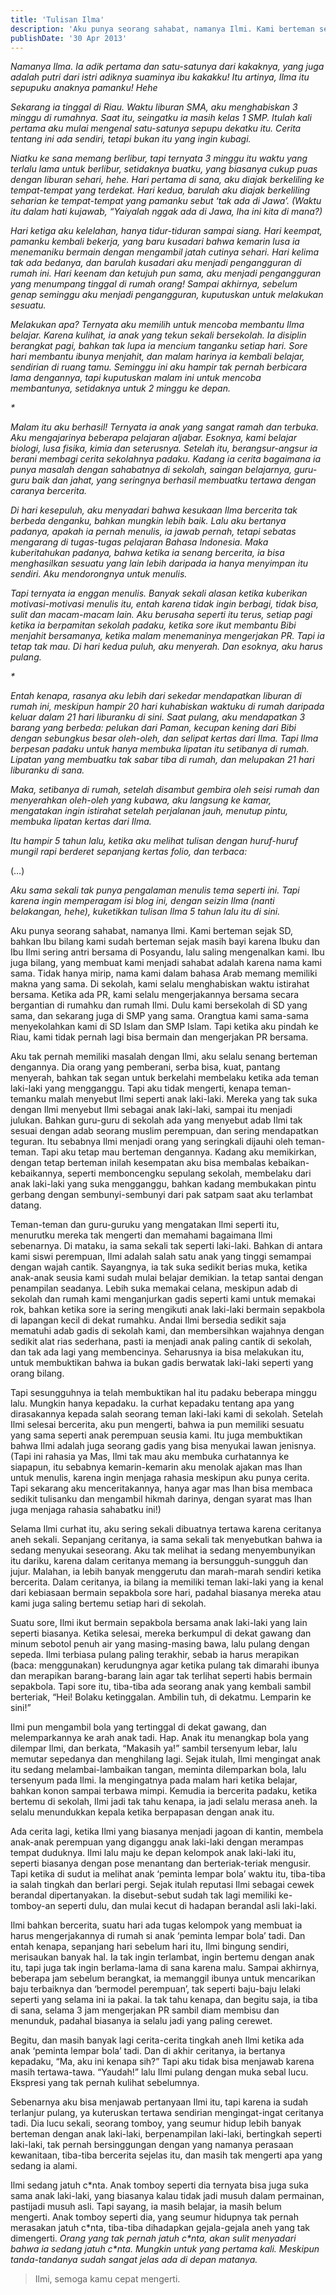 ```yaml
---
title: 'Tulisan Ilma'
description: 'Aku punya seorang sahabat, namanya Ilmi. Kami berteman sejak SD, bahkan Ibu bilang kami sudah berteman sejak masih bayi karena Ibuku dan Ibu Ilmi sering antri bersama di Posyandu, lalu saling mengenalkan kami. Ibu juga bilang, yang membuat kami menjadi sahabat adalah karena nama kami sama. '
publishDate: '30 Apr 2013'
---
```


_Namanya Ilma. Ia adik pertama dan satu-satunya dari kakaknya, yang juga adalah putri dari istri adiknya suaminya ibu kakakku! Itu artinya, Ilma itu sepupuku anaknya pamanku! Hehe_

_Sekarang ia tinggal di Riau. Waktu liburan SMA, aku menghabiskan 3 minggu di rumahnya. Saat itu, seingatku ia masih kelas 1 SMP. Itulah kali pertama aku mulai mengenal satu-satunya sepupu dekatku itu. Cerita tentang ini ada sendiri, tetapi bukan itu yang ingin kubagi._

_Niatku ke sana memang berlibur, tapi ternyata 3 minggu itu waktu yang terlalu lama untuk berlibur, setidaknya buatku, yang biasanya cukup puas dengan liburan sehari, hehe. Hari pertama di sana, aku diajak berkeliling ke tempat-tempat yang terdekat. Hari kedua, barulah aku diajak berkeliling seharian ke tempat-tempat yang pamanku sebut ‘tak ada di Jawa’. (Waktu itu dalam hati kujawab, “Yaiyalah nggak ada di Jawa, lha ini kita di mana?)_

_Hari ketiga aku kelelahan, hanya tidur-tiduran sampai siang. Hari keempat, pamanku kembali bekerja, yang baru kusadari bahwa kemarin lusa ia menemaniku bermain dengan mengambil jatah cutinya sehari. Hari kelima tak ada bedanya, dan barulah kusadari aku menjadi pengangguran di rumah ini. Hari keenam dan ketujuh pun sama, aku menjadi pengangguran yang menumpang tinggal di rumah orang! Sampai akhirnya, sebelum genap seminggu aku menjadi pengangguran, kuputuskan untuk melakukan sesuatu._

_Melakukan apa? Ternyata aku memilih untuk mencoba membantu Ilma belajar. Karena kulihat, ia anak yang tekun sekali bersekolah. Ia disiplin berangkat pagi, bahkan tak lupa ia mencium tanganku setiap hari. Sore hari membantu ibunya menjahit, dan malam harinya ia kembali belajar, sendirian di ruang tamu. Seminggu ini aku hampir tak pernah berbicara lama dengannya, tapi kuputuskan malam ini untuk mencoba membantunya, setidaknya untuk 2 minggu ke depan._

_\*_

_Malam itu aku berhasil! Ternyata ia anak yang sangat ramah dan terbuka. Aku mengajarinya beberapa pelajaran aljabar. Esoknya, kami belajar biologi, lusa fisika, kimia dan seterusnya. Setelah itu, berangsur-angsur ia berani membagi cerita sekolahnya padaku. Kadang ia cerita bagaimana ia punya masalah dengan sahabatnya di sekolah, saingan belajarnya, guru-guru baik dan jahat, yang seringnya berhasil membuatku tertawa dengan caranya bercerita._

_Di hari kesepuluh, aku menyadari bahwa kesukaan Ilma bercerita tak berbeda denganku, bahkan mungkin lebih baik. Lalu aku bertanya padanya, apakah ia pernah menulis, ia jawab pernah, tetapi sebatas mengarang di tugas-tugas pelajaran Bahasa Indonesia. Maka kuberitahukan padanya, bahwa ketika ia senang bercerita, ia bisa menghasilkan sesuatu yang lain lebih daripada ia hanya menyimpan itu sendiri. Aku mendorongnya untuk menulis._

_Tapi ternyata ia enggan menulis. Banyak sekali alasan ketika kuberikan motivasi-motivasi menulis itu, entah karena tidak ingin berbagi, tidak bisa, sulit dan macam-macam lain. Aku berusaha seperti itu terus, setiap pagi ketika ia berpamitan sekolah padaku, ketika sore ikut membantu Bibi menjahit bersamanya, ketika malam menemaninya mengerjakan PR. Tapi ia tetap tak mau. Di hari kedua puluh, aku menyerah. Dan esoknya, aku harus pulang._

_\*_

_Entah kenapa, rasanya aku lebih dari sekedar mendapatkan liburan di rumah ini, meskipun hampir 20 hari kuhabiskan waktuku di rumah daripada keluar dalam 21 hari liburanku di sini. Saat pulang, aku mendapatkan 3 barang yang berbeda: pelukan dari Paman, kecupan kening dari Bibi dengan sebungkus besar oleh-oleh, dan selipat kertas dari Ilma. Tapi Ilma berpesan padaku untuk hanya membuka lipatan itu setibanya di rumah. Lipatan yang membuatku tak sabar tiba di rumah, dan melupakan 21 hari liburanku di sana._

_Maka, setibanya di rumah, setelah disambut gembira oleh seisi rumah dan menyerahkan oleh-oleh yang kubawa, aku langsung ke kamar, mengatakan ingin istirahat setelah perjalanan jauh, menutup pintu, membuka lipatan kertas dari Ilma._

_Itu hampir 5 tahun lalu, ketika aku melihat tulisan dengan huruf-huruf mungil rapi berderet sepanjang kertas folio, dan terbaca:_

(…)

_Aku sama sekali tak punya pengalaman menulis tema seperti ini. Tapi karena ingin memperagam isi blog ini, dengan seizin Ilma (nanti belakangan, hehe), kuketikkan tulisan Ilma 5 tahun lalu itu di sini._

Aku punya seorang sahabat, namanya Ilmi. Kami berteman sejak SD, bahkan Ibu bilang kami sudah berteman sejak masih bayi karena Ibuku dan Ibu Ilmi sering antri bersama di Posyandu, lalu saling mengenalkan kami. Ibu juga bilang, yang membuat kami menjadi sahabat adalah karena nama kami sama. Tidak hanya mirip, nama kami dalam bahasa Arab memang memiliki makna yang sama. Di sekolah, kami selalu menghabiskan waktu istirahat bersama. Ketika ada PR, kami selalu mengerjakannya bersama secara bergantian di rumahku dan rumah Ilmi. Dulu kami bersekolah di SD yang sama, dan sekarang juga di SMP yang sama. Orangtua kami sama-sama menyekolahkan kami di SD Islam dan SMP Islam. Tapi ketika aku pindah ke Riau, kami tidak pernah lagi bisa bermain dan mengerjakan PR bersama.

Aku tak pernah memiliki masalah dengan Ilmi, aku selalu senang berteman dengannya. Dia orang yang pemberani, serba bisa, kuat, pantang menyerah, bahkan tak segan untuk berkelahi membelaku ketika ada teman laki-laki yang mengganggu. Tapi aku tidak mengerti, kenapa teman-temanku malah menyebut Ilmi seperti anak laki-laki. Mereka yang tak suka dengan Ilmi menyebut Ilmi sebagai anak laki-laki, sampai itu menjadi julukan. Bahkan guru-guru di sekolah ada yang menyebut adab Ilmi tak sesuai dengan adab seorang muslim perempuan, dan sering mendapatkan teguran. Itu sebabnya Ilmi menjadi orang yang seringkali dijauhi oleh teman-teman. Tapi aku tetap mau berteman dengannya. Kadang aku memikirkan, dengan tetap berteman inilah kesempatan aku bisa membalas kebaikan-kebaikannya, seperti memboncengku sepulang sekolah, membelaku dari anak laki-laki yang suka mengganggu, bahkan kadang membukakan pintu gerbang dengan sembunyi-sembunyi dari pak satpam saat aku terlambat datang.

Teman-teman dan guru-guruku yang mengatakan Ilmi seperti itu, menurutku mereka tak mengerti dan memahami bagaimana Ilmi sebenarnya. Di mataku, ia sama sekali tak seperti laki-laki. Bahkan di antara kami siswi perempuan, Ilmi adalah salah satu anak yang tinggi semampai dengan wajah cantik. Sayangnya, ia tak suka sedikit berias muka, ketika anak-anak seusia kami sudah mulai belajar demikian. Ia tetap santai dengan penampilan seadanya. Lebih suka memakai celana, meskipun adab di sekolah dan rumah kami menganjurkan gadis seperti kami untuk memakai rok, bahkan ketika sore ia sering mengikuti anak laki-laki bermain sepakbola di lapangan kecil di dekat rumahku. Andai Ilmi bersedia sedikit saja mematuhi adab gadis di sekolah kami, dan membersihkan wajahnya dengan sedikit alat rias sederhana, pasti ia menjadi anak paling cantik di sekolah, dan tak ada lagi yang membencinya. Seharusnya ia bisa melakukan itu, untuk membuktikan bahwa ia bukan gadis berwatak laki-laki seperti yang orang bilang.

Tapi sesungguhnya ia telah membuktikan hal itu padaku beberapa minggu lalu. Mungkin hanya kepadaku. Ia curhat kepadaku tentang apa yang dirasakannya kepada salah seorang teman laki-laki kami di sekolah. Setelah Ilmi selesai bercerita, aku pun mengerti, bahwa ia pun memiliki sesuatu yang sama seperti anak perempuan seusia kami. Itu juga membuktikan bahwa Ilmi adalah juga seorang gadis yang bisa menyukai lawan jenisnya. (Tapi ini rahasia ya Mas, Ilmi tak mau aku membuka curhatannya ke siapapun, itu sebabnya kemarin-kemarin aku menolak ajakan mas Ihan untuk menulis, karena ingin menjaga rahasia meskipun aku punya cerita. Tapi sekarang aku menceritakannya, hanya agar mas Ihan bisa membaca sedikit tulisanku dan mengambil hikmah darinya, dengan syarat mas Ihan juga menjaga rahasia sahabatku ini!)

Selama Ilmi curhat itu, aku sering sekali dibuatnya tertawa karena ceritanya aneh sekali. Sepanjang ceritanya, ia sama sekali tak menyebutkan bahwa ia sedang menyukai seseorang. Aku tak melihat ia sedang menyembunyikan itu dariku, karena dalam ceritanya memang ia bersungguh-sungguh dan jujur. Malahan, ia lebih banyak menggerutu dan marah-marah sendiri ketika bercerita. Dalam ceritanya, ia bilang ia memiliki teman laki-laki yang ia kenal dari kebiasaan bermain sepakbola sore hari, padahal biasanya mereka atau kami juga saling bertemu setiap hari di sekolah.

Suatu sore, Ilmi ikut bermain sepakbola bersama anak laki-laki yang lain seperti biasanya. Ketika selesai, mereka berkumpul di dekat gawang dan minum sebotol penuh air yang masing-masing bawa, lalu pulang dengan sepeda. Ilmi terbiasa pulang paling terakhir, sebab ia harus merapikan (baca: menggunakan) kerudungnya agar ketika pulang tak dimarahi ibunya dan merapikan barang-barang lain agar tak terlihat seperti habis bermain sepakbola. Tapi sore itu, tiba-tiba ada seorang anak yang kembali sambil berteriak, “Hei! Bolaku ketinggalan. Ambilin tuh, di dekatmu. Lemparin ke sini!”

Ilmi pun mengambil bola yang tertinggal di dekat gawang, dan melemparkannya ke arah anak tadi. Hap. Anak itu menangkap bola yang dilempar Ilmi, dan berkata, “Makasih ya!” sambil tersenyum lebar, lalu memutar sepedanya dan menghilang lagi. Sejak itulah, Ilmi mengingat anak itu sedang melambai-lambaikan tangan, meminta dilemparkan bola, lalu tersenyum pada Ilmi. Ia mengingatnya pada malam hari ketika belajar, bahkan konon sampai terbawa mimpi. Kemudia ia bercerita padaku, ketika bertemu di sekolah, Ilmi jadi tak tahu kenapa, ia jadi selalu merasa aneh. Ia selalu menundukkan kepala ketika berpapasan dengan anak itu.

Ada cerita lagi, ketika Ilmi yang biasanya menjadi jagoan di kantin, membela anak-anak perempuan yang diganggu anak laki-laki dengan merampas tempat duduknya. Ilmi lalu maju ke depan kelompok anak laki-laki itu, seperti biasanya dengan pose menantang dan berteriak-teriak mengusir. Tapi ketika di sudut ia melihat anak ‘peminta lempar bola’ waktu itu, tiba-tiba ia salah tingkah dan berlari pergi. Sejak itulah reputasi Ilmi sebagai cewek berandal dipertanyakan. Ia disebut-sebut sudah tak lagi memiliki ke-tomboy-an seperti dulu, dan mulai kecut di hadapan berandal asli laki-laki.

Ilmi bahkan bercerita, suatu hari ada tugas kelompok yang membuat ia harus mengerjakannya di rumah si anak ‘peminta lempar bola’ tadi. Dan entah kenapa, sepanjang hari sebelum hari itu, Ilmi bingung sendiri, merisaukan banyak hal. Ia tak ingin terlambat, ingin bertemu dengan anak itu, tapi juga tak ingin berlama-lama di sana karena malu. Sampai akhirnya, beberapa jam sebelum berangkat, ia memanggil ibunya untuk mencarikan baju terbaiknya dan ‘bermodel perempuan’, tak seperti baju-baju lelaki seperti yang selama ini ia pakai. Ia tak tahu kenapa, dan begitu saja, ia tiba di sana, selama 3 jam mengerjakan PR sambil diam membisu dan menunduk, padahal biasanya ia selalu jadi yang paling cerewet.

Begitu, dan masih banyak lagi cerita-cerita tingkah aneh Ilmi ketika ada anak ‘peminta lempar bola’ tadi. Dan di akhir ceritanya, ia bertanya kepadaku, “Ma, aku ini kenapa sih?” Tapi aku tidak bisa menjawab karena masih tertawa-tawa. “Yaudah!” lalu Ilmi pulang dengan muka sebal lucu. Ekspresi yang tak pernah kulihat sebelumnya.

Sebenarnya aku bisa menjawab pertanyaan Ilmi itu, tapi karena ia sudah terlanjur pulang, ya kuteruskan tertawa sendirian mengingat-ingat ceritanya tadi. Dia lucu sekali, seorang tomboy, yang seumur hidup lebih banyak berteman dengan anak laki-laki, berpenampilan laki-laki, bertingkah seperti laki-laki, tak pernah bersinggungan dengan yang namanya perasaan kewanitaan, tiba-tiba bercerita sejelas itu, dan masih tak mengerti apa yang sedang ia alami.

Ilmi sedang jatuh c\*nta. Anak tomboy seperti dia ternyata bisa juga suka sama anak laki-laki, yang biasanya kalau tidak jadi musuh dalam permainan, pastijadi musuh asli. Tapi sayang, ia masih belajar, ia masih belum mengerti. Anak tomboy seperti dia, yang seumur hidupnya tak pernah merasakan jatuh c\*nta, tiba-tiba dihadapkan gejala-gejala aneh yang tak dimengerti. _Orang yang tak pernah jatuh c\*nta, akan sulit menyadari bahwa ia sedang jatuh c\*nta. Mungkin untuk yang pertama kali. Meskipun tanda-tandanya sudah sangat jelas ada di depan matanya._

> Ilmi, semoga kamu cepat mengerti.

